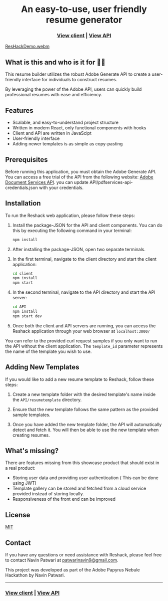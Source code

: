 <h1 align="center">An easy-to-use, user friendly resume generator</h1>


<h3 align="center">
  <a href="https://github.com/pnavin9/ResHack/tree/master/client">View client</a> |
  <a href="https://github.com/pnavin9/ResHack/tree/master/API">View API</a>
</h3>

[ResHackDemo.webm](https://github.com/pnavin9/ResHack/assets/106406724/3a815ba4-7cef-45a6-936f-9df432f42ff6)


## What is this and who is it for 🤷‍♀️

This resume builder utilizes the robust Adobe Generate API to create a user-friendly interface for individuals to construct resumes. 

By leveraging the power of the Adobe API, users can quickly build professional resumes with ease and efficiency.

## Features

- Scalable, and easy-to-understand project structure
- Written in modern React, only functional components with hooks
- Client and API are written in JavaScipt
- User-friendly interface
- Adding newer templates is as simple as copy-pasting 

## Prerequisites

Before running this application, you must obtain the Adobe Generate API. You can access a free trial of the API from the following website: [Adobe Document Services API](https://developer.adobe.com/document-services/apis/doc-generation/).
you can update API/pdfservices-api-credentials.json with your credentials.

## Installation

To run the Reshack web application, please follow these steps:

1. Install the package-JSON for the API and client components. You can do this by executing the following command in your terminal:

   ```bash
   npm install
   ```

2. After installing the package-JSON, open two separate terminals.

3. In the first terminal, navigate to the client directory and start the client application:

   ```bash
   cd client
   npm install
   npm start
   ```

4. In the second terminal, navigate to the API directory and start the API server:

   ```bash
   cd API
   npm install
   npm start dev
   ```

5. Once both the client and API servers are running, you can access the Reshack application through your web browser at ```localhost:3000/```

You can refer to the provided curl request samples if you only want to run the API without the client application. The `template_id` parameter represents the name of the template you wish to use.

## Adding New Templates

If you would like to add a new resume template to Reshack, follow these steps:

1. Create a new template folder with the desired template's name inside the `API/resumetemplate` directory.

2. Ensure that the new template follows the same pattern as the provided sample templates.

3. Once you have added the new template folder, the API will automatically detect and fetch it. You will then be able to use the new template when creating resumes.
## What's missing?

There are features missing from this showcase product that should exist in a real product:

- Storing user data and providing user authentication ( This can be done using JWT)
- Template gallery can be stored and fetched from a cloud service provided instead of storing locally.
- Responsiveness of the front end can be improved

## License

[MIT](https://opensource.org/licenses/MIT)

## Contact

If you have any questions or need assistance with Reshack, please feel free to contact Navin Patwari at patwarinavin9@gmail.com.

This project was developed as part of the Adobe Papyrus Nebule Hackathon by Navin Patwari.

<hr>

<h3>
  <a href="https://github.com/pnavin9/ResHack/tree/master/client">View client</a> |
  <a href="https://github.com/pnavin9/ResHack/tree/master/API">View API</a>
</h3>
